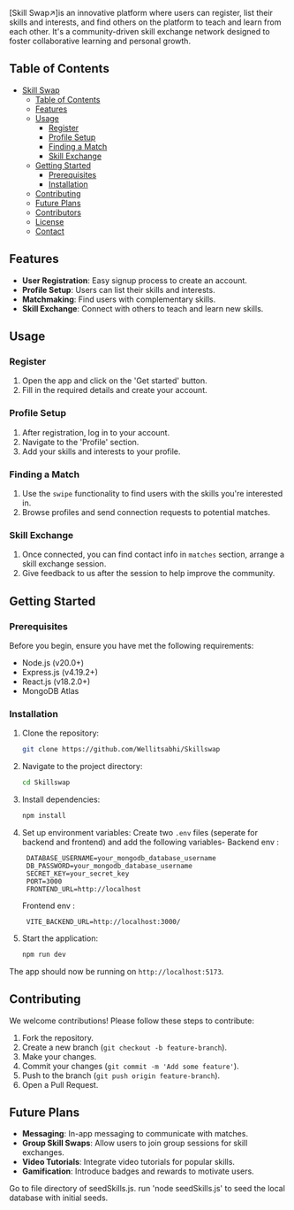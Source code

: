 [Skill Swap↗️]is an innovative platform where users can register, list their skills and interests, and find others on the platform to teach and learn from each other. It's a community-driven skill exchange network designed to foster collaborative learning and personal growth.

## Table of Contents
- [Skill Swap](#skill-swap)
  - [Table of Contents](#table-of-contents)
  - [Features](#features)
  - [Usage](#usage)
    - [Register](#register)
    - [Profile Setup](#profile-setup)
    - [Finding a Match](#finding-a-match)
    - [Skill Exchange](#skill-exchange)
  - [Getting Started](#getting-started)
    - [Prerequisites](#prerequisites)
    - [Installation](#installation)
  - [Contributing](#contributing)
  - [Future Plans](#future-plans)
  - [Contributors](#contributors)
  - [License](#license)
  - [Contact](#contact)

## Features
- **User Registration**: Easy signup process to create an account.
- **Profile Setup**: Users can list their skills and interests.
- **Matchmaking**: Find users with complementary skills.
- **Skill Exchange**: Connect with others to teach and learn new skills.

## Usage

### Register
1. Open the app and click on the 'Get started' button.
2. Fill in the required details and create your account.

### Profile Setup
1. After registration, log in to your account.
2. Navigate to the 'Profile' section.
3. Add your skills and interests to your profile.

### Finding a Match
1. Use the `swipe` functionality to find users with the skills you're interested in.
2. Browse profiles and send connection requests to potential matches.

### Skill Exchange
1. Once connected, you can find contact info in `matches` section, arrange a skill exchange session.
2. Give feedback to us after the session to help improve the community.

## Getting Started

### Prerequisites
Before you begin, ensure you have met the following requirements:
- Node.js (v20.0+)
- Express.js (v4.19.2+)
- React.js (v18.2.0+)
- MongoDB Atlas

### Installation
1. Clone the repository:
   ```bash
   git clone https://github.com/Wellitsabhi/Skillswap
   ```
2. Navigate to the project directory:
   ```bash
   cd Skillswap
   ```
3. Install dependencies:
   ```bash
   npm install
   ```
4. Set up environment variables:
   Create two `.env` files (seperate for backend and frontend) and add the following variables-
   Backend env :
   ```plaintext
    DATABASE_USERNAME=your_mongodb_database_username
    DB_PASSWORD=your_mongodb_database_username
    SECRET_KEY=your_secret_key
    PORT=3000
    FRONTEND_URL=http://localhost
   ```
   Frontend env :
   ```plaintext
    VITE_BACKEND_URL=http://localhost:3000/
   ```

5. Start the application:
   ```bash
   npm run dev
   ```

The app should now be running on `http://localhost:5173`.

## Contributing
We welcome contributions! Please follow these steps to contribute:
1. Fork the repository.
2. Create a new branch (`git checkout -b feature-branch`).
3. Make your changes.
4. Commit your changes (`git commit -m 'Add some feature'`).
5. Push to the branch (`git push origin feature-branch`).
6. Open a Pull Request.

## Future Plans
- **Messaging**: In-app messaging to communicate with matches.
- **Group Skill Swaps**: Allow users to join group sessions for skill exchanges.
- **Video Tutorials**: Integrate video tutorials for popular skills.
- **Gamification**: Introduce badges and rewards to motivate users.

 Go to file directory of seedSkills.js.
run 'node seedSkills.js' to seed the local database with initial seeds.


